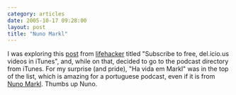 ```yaml
---
category: articles
date: 2005-10-17 09:28:00
layout: post
title: "Nuno Markl"
---
```


I was exploring this <a href="http://www.lifehacker.com/software/delicious/subscribe-to-free-delicious-video-in-itunes-130752.php">post</a> from <a href="http://www.lifehacker.com/">lifehacker</a> titled "Subscribe to free, del.icio.us videos in iTunes", and, while on that, decided to go to the podcast directory from iTunes. For my surprise (and pride), "Ha vida em Markl" was in the top of the list, which is amazing for a portuguese podcast, even if it is from <a href="http://www.nunomarkl.tv/">Nuno Markl</a>. Thumbs up Nuno.
